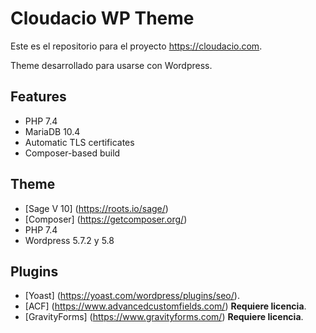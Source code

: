 # Cloudacio WP Theme 

Este es el repositorio para el proyecto https://cloudacio.com.

Theme desarrollado para usarse con Wordpress. 


## Features

* PHP 7.4
* MariaDB 10.4
* Automatic TLS certificates
* Composer-based build

## Theme
* [Sage V 10]  (https://roots.io/sage/)
* [Composer] (https://getcomposer.org/)
* PHP 7.4
* Wordpress 5.7.2 y 5.8


## Plugins
* [Yoast] (https://yoast.com/wordpress/plugins/seo/).
* [ACF] (https://www.advancedcustomfields.com/) **Requiere licencia**. 
* [GravityForms] (https://www.gravityforms.com/) **Requiere licencia**.
